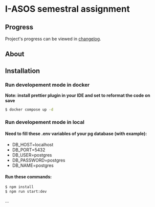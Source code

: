 # I-ASOS semestral assignment

## Progress

Project's progress can be viewed in [changelog](./changelog.md).

## About

## Installation

### Run developement mode in docker

**Note: install prettier plugin in your IDE and set to reformat the code on save**

```bash
$ docker compose up -d
```

### Run developement mode in local

#### Need to fill these .env variables of your pg database (with example):

- DB_HOST=localhost
- DB_PORT=5432
- DB_USER=postgres
- DB_PASSWORD=postgres
- DB_NAME=postgres

#### Run these commands:

```bash
$ npm install
$ npm run start:dev
```

...
